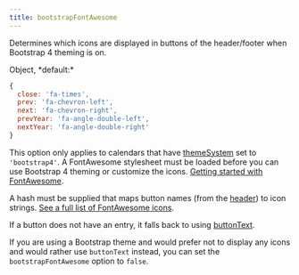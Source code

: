 ```yaml
---
title: bootstrapFontAwesome
---
```


Determines which icons are displayed in buttons of the header/footer when Bootstrap 4 theming is on.

<div class='spec' markdown='1'>
Object, *default:*

```js
{
  close: 'fa-times',
  prev: 'fa-chevron-left',
  next: 'fa-chevron-right',
  prevYear: 'fa-angle-double-left',
  nextYear: 'fa-angle-double-right'
}
```
</div>

This option only applies to calendars that have [themeSystem](themeSystem) set to `'bootstrap4'`. A FontAwesome stylesheet must be loaded before you can use Bootstrap 4 theming or customize the icons. [Getting started with FontAwesome](https://fontawesome.com/get-started).

A hash must be supplied that maps button names (from the [header](header)) to icon strings. [See a full list of FontAwesome icons](https://fontawesome.com/icons).

If a button does not have an entry, it falls back to using [buttonText](buttonText).

If you are using a Bootstrap theme and would prefer not to display any icons and would rather use `buttonText` instead, you can set the `bootstrapFontAwesome` option to `false`.
